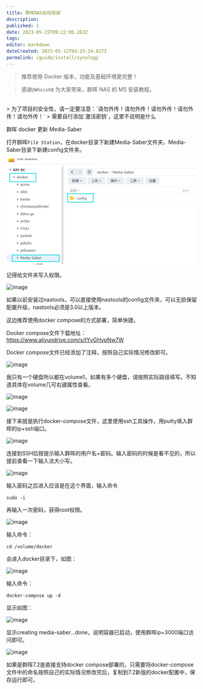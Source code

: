 ```yaml
---
title: 群晖NAS如何安装
description:
published: 1
date: 2023-05-15T09:22:05.263Z
tags:
editor: markdown
dateCreated: 2023-05-12T04:25:24.817Z
permalink: /guide/install/synology
---
```


> 推荐使用 Docker 版本，功能及基础环境更完整！

> 感谢`@WhoisKB` 为大家带来，群晖 NAS 的 MS 安装教程。

<br>
> 为了项目的安全性，请一定要注意：`请勿外传！请勿外传！请勿外传！请勿外传！请勿外传！`
> 需要自行添加`激活密钥`，这里不说明是什么
<br>

群晖 docker 更新 Media-Saber

打开群晖`File Station`，在docker目录下新建Media-Saber文件夹，Media-Saber目录下新建config文件夹。

![image](./synology_images/259274254-b3e6451f-88cc-436b-a98c-1b8cb794973a.png)

记得给文件夹写入权限。

![image](./synology_images/259274254-a74a829f-d8da-404e-9363-30478ea6965a.png)

如果以前安装过nastools，可以直接使用nastools的config文件夹，可以无损保留配置升级，nastools必须是3.0以上版本。

这边推荐使用docker compose的方式部署，简单快捷。
 
Docker compose文件下载地址：https://www.aliyundrive.com/s/tYvGHypNw7W

Docker compose文件已经添加了注释，按照自己实际情况修改即可。

![image](./synology_images/259274254-49b882d6-8a34-4a85-9aff-b8206b04f7e7.png)

我只有一个硬盘所以都在volume1，如果有多个硬盘，请按照实际路径填写。不知道具体在volume几可右键属性查看。

![image](./synology_images/259274254-f851bb65-988b-47d8-b0c3-6c38f3797eb3.png)

![image](./synology_images/259274254-fcba49b0-a8e0-409c-afdb-d3aa58dfac29.png)

接下来就是执行docker-compose文件，这里使用ssh工具操作，用putty填入群晖的ip+ssh端口。

![image](./synology_images/259274254-fa82dca5-fd4c-4614-9965-c88f9937190b.png)

连接到SSH后按提示输入群晖的用户名+密码。输入密码的时候是看不见的，所以提前查看一下输入法大小写。

![image](./synology_images/259274254-e9caa4eb-3be9-4a22-af99-6af2e8382216.png)

输入密码之后进入应该是在这个界面，输入命令
```shell 
sudo -i
```

再输入一次密码，获得root权限。

![image](./synology_images/259274254-260b9b30-5376-408e-97c5-34a76a306877.png)

输入命令：

```shell
cd /volume/docker
```

会进入docker目录下，如图：

![image](./synology_images/259274254-34ef37f8-c0ff-471f-a274-8be4e26df0d6.png)

输入命令：

```shell 
docker-compose up -d
```

显示如图：

![image](./synology_images/259274254-5264c50f-7379-45a6-9757-1e71a5e92aa7.png)

显示creating media-saber...done，说明容器已启动，使用群晖ip+3000端口访问即可。

![image](./synology_images/259274254-108a9b13-f756-4414-ac76-fffe78139e1c.png)

如果是群晖7.2是直接支持docker compose部署的，只需要将docker-compose文件中的命名按照自己的实际情况修改完后，复制到7.2新版的docker配置中，保存运行即可。
